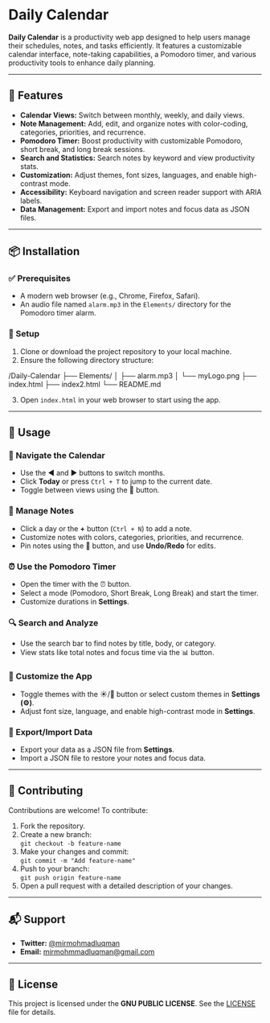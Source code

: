 # Daily Calendar

**Daily Calendar** is a productivity web app designed to help users manage their schedules, notes, and tasks efficiently. It features a customizable calendar interface, note-taking capabilities, a Pomodoro timer, and various productivity tools to enhance daily planning.

---

## 🧩 Features

- **Calendar Views:** Switch between monthly, weekly, and daily views.
- **Note Management:** Add, edit, and organize notes with color-coding, categories, priorities, and recurrence.
- **Pomodoro Timer:** Boost productivity with customizable Pomodoro, short break, and long break sessions.
- **Search and Statistics:** Search notes by keyword and view productivity stats.
- **Customization:** Adjust themes, font sizes, languages, and enable high-contrast mode.
- **Accessibility:** Keyboard navigation and screen reader support with ARIA labels.
- **Data Management:** Export and import notes and focus data as JSON files.

---

## 📦 Installation

### ✅ Prerequisites

- A modern web browser (e.g., Chrome, Firefox, Safari).
- An audio file named `alarm.mp3` in the `Elements/` directory for the Pomodoro timer alarm.

### 📁 Setup

1. Clone or download the project repository to your local machine.
2. Ensure the following directory structure:

/Daily-Calendar
├── Elements/
│ ├── alarm.mp3
│ └── myLogo.png
├── index.html
├── index2.html
└── README.md


3. Open `index.html` in your web browser to start using the app.

---

## 🚀 Usage

### 📆 Navigate the Calendar

- Use the ◀ and ▶ buttons to switch months.
- Click **Today** or press `Ctrl + T` to jump to the current date.
- Toggle between views using the 📅 button.

### 📝 Manage Notes

- Click a day or the **+** button (`Ctrl + N`) to add a note.
- Customize notes with colors, categories, priorities, and recurrence.
- Pin notes using the 📌 button, and use **Undo/Redo** for edits.

### ⏰ Use the Pomodoro Timer

- Open the timer with the ⏰ button.
- Select a mode (Pomodoro, Short Break, Long Break) and start the timer.
- Customize durations in **Settings**.

### 🔍 Search and Analyze

- Use the search bar to find notes by title, body, or category.
- View stats like total notes and focus time via the 📊 button.

### 🎨 Customize the App

- Toggle themes with the ☀️/🌙 button or select custom themes in **Settings (⚙️)**.
- Adjust font size, language, and enable high-contrast mode in **Settings**.

### 💾 Export/Import Data

- Export your data as a JSON file from **Settings**.
- Import a JSON file to restore your notes and focus data.

---

## 🤝 Contributing

Contributions are welcome! To contribute:

1. Fork the repository.
2. Create a new branch:  
   `git checkout -b feature-name`
3. Make your changes and commit:  
   `git commit -m "Add feature-name"`
4. Push to your branch:  
   `git push origin feature-name`
5. Open a pull request with a detailed description of your changes.

---

## 📬 Support

- **Twitter:** [@mirmohmadluqman](https://twitter.com/mirmohmadluqman)  
- **Email:** [mirmohmmadluqman@gmail.com](mailto:mirmohmmadluqman@gmail.com)

---

## 📝 License

This project is licensed under the **GNU PUBLIC LICENSE**. See the [LICENSE](LICENSE) file for details.
